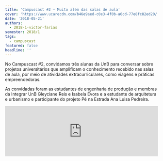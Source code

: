 ```yaml
---
title: 'Campuscast #2 – Muito além das salas de aula'
cover: 'https://www.ucarecdn.com/b46e9aed-c0e3-4f0b-a6cd-77e8fc82ed20/'
date: '2018-05-21'
authors:
  - 2018-1-victor-farias
semester: 2018/1
tags:
  - campuscast
featured: false
headline: ''
---
```

No Campuscast #2, convidamos três alunas da UnB para conversar sobre projetos universitários que amplificam o conhecimento recebido nas salas de aula, por meio de atividades extracurriculares, como viagens e práticas empreendedoras.

As convidadas foram as estudantes de engenharia de produção e membras da Integrar UnB Gleyciane Reis e Isabela Évora e a estudante de arquitetura e urbanismo e participante do projeto Pé na Estrada Ana Luisa Pedreira.

<iframe width="100%" height="166" scrolling="no" frameborder="no" src="https://w.soundcloud.com/player/?url=https%3A//api.soundcloud.com/tracks/446832126&amp;color=ff5500"></iframe>
